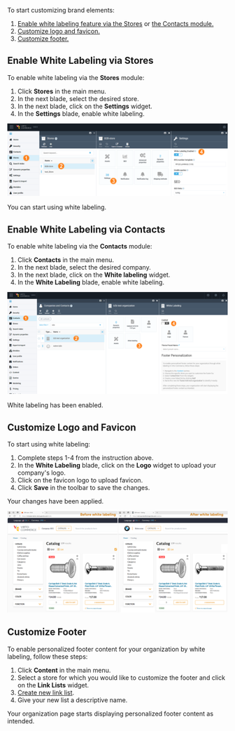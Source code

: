 To start customizing brand elements:

1. [Enable white labeling feature via the Stores](customizing-brand-elements.md#enable-white-labeling-via-stores) or [the Contacts module.](customizing-brand-elements.md#enable-white-labeling-via-contacts)
1. [Customize logo and favicon.](customizing-brand-elements.md#customize-logo-and-favicon)
1. [Customize footer.](customizing-brand-elements.md#customize-footer)

## Enable White Labeling via Stores

To enable white labeling via the **Stores** module:

1. Click **Stores** in the main menu.
1. In the next blade, select the desired store.
1. In the next blade, click on the **Settings** widget.
1. In the **Settings** blade, enable white labeling.

![Enabling white lableing via Stores](media/enabling-via-stores.png)

You can start using white labeling.

## Enable White Labeling via Contacts

To enable white labeling via the **Contacts** module:

1. Click **Contacts** in the main menu.
1. In the next blade, select the desired company.
1. In the next blade, click on the **White labeling** widget.
1. In the **White Labeling** blade, enable white labeling.

![Enabling white labeling via Contacts](media/enabling-via-contacts.png)

White labeling has been enabled.

## Customize Logo and Favicon

To start using white labeling:

1. Complete steps 1-4 from the instruction above.
1. In the **White Labeling** blade, click on the **Logo** widget to upload your company's logo.
1. Click on the favicon logo to upload favicon.
1. Click **Save** in the toolbar to save the changes.

Your changes have been applied.

![Before and after white labeling](media/before-after.png)

## Customize Footer

To enable personalized footer content for your organization by white labeling, follow these steps:

1. Click **Content** in the main menu.
1. Select a store for which you would like to customize the footer and click on the **Link Lists** widget.
1. [Create new link list](../content/managing-linklists.md).
1. Give your new list a descriptive name.

Your organization page starts displaying personalized footer content as intended.